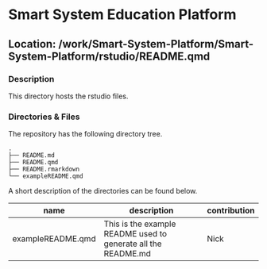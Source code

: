 

# Smart System Education Platform

## Location: /work/Smart-System-Platform/Smart-System-Platform/rstudio/README.qmd

### Description

This directory hosts the rstudio files.

### Directories & Files

The repository has the following directory tree.

    .
    ├── README.md
    ├── README.qmd
    ├── README.rmarkdown
    └── exampleREADME.qmd

A short description of the directories can be found below.

| name | description | contribution |
|----|----|----|
| exampleREADME.qmd | This is the example README used to generate all the README.md | Nick |
